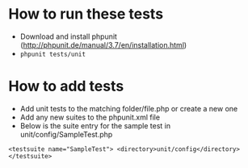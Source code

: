 How to run these tests
======================

 * Download and install phpunit (http://phpunit.de/manual/3.7/en/installation.html)
 * `phpunit tests/unit`
 
 
How to add tests
================

 * Add unit tests to the matching folder/file.php or create a new one
 * Add any new suites to the phpunit.xml file
 * Below is the suite entry for the sample test in unit/config/SampleTest.php
 
`<testsuite name="SampleTest">
  <directory>unit/config</directory>
</testsuite>`

